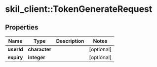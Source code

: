 # skil_client::TokenGenerateRequest

## Properties
Name | Type | Description | Notes
------------ | ------------- | ------------- | -------------
**userId** | **character** |  | [optional] 
**expiry** | **integer** |  | [optional] 


